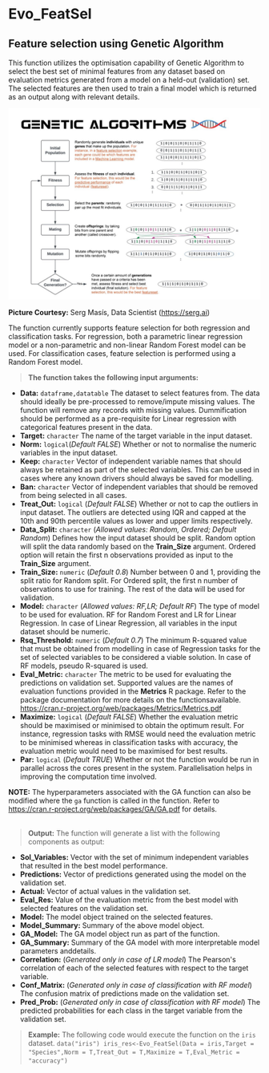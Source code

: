 # Evo_FeatSel

## Feature selection using Genetic Algorithm

This function utilizes the optimisation capability of Genetic Algorithm to select the best set of minimal features from any dataset based on evaluation metrics generated from a model on a held-out (validation) set. The selected features are then used to train a final model which is returned as an output along with relevant details.

![GA_fig](https://github.com/supratim1121992/Evo_FeatSel/blob/main/GA_Summary.jpg?raw=true)

**Picture Courtesy:** Serg Masís, Data Scientist (https://serg.ai)

The function currently supports feature selection for both regression and classification tasks. For regression, both a parametric linear regression model or a non-parametric and non-linear Random Forest model can be used. For classification cases, feature selection is performed using a Random Forest model.

> **The function takes the following input arguments:**
 * **Data:** `dataframe,datatable` The dataset to select features from. The data should ideally be pre-processed to remove/impute missing values. The function will remove any records with missing values. Dummification should be performed as a pre-requisite for Linear regression with categorical features present in the data.
 * **Target:** `character` The name of the target variable in the input dataset.
 * **Norm:** `logical`(*Default FALSE*) Whether or not to normalise the numeric variables in the input dataset.
 * **Keep:** `character` Vector of independent variable names that should always be retained as part of the selected variables. This can be used in cases where any known drivers should always be saved for modelling.
 * **Ban:** `character` Vector of independent variables that should be removed from being selected in all cases.
 * **Treat_Out:** `logical` (*Default FALSE*) Whether or not to cap the outliers in input dataset. The outliers are detected using IQR and capped at the 10th and 90th percentile values as lower and upper limits respectively.
 * **Data_Split:** `character` (*Allowed values: Random, Ordered; Default Random*) Defines how the input dataset should be split. Random option will split the data randomly based on the **Train_Size** argument. Ordered option will retain the first n observations provided as input to the **Train_Size** argument.
 * **Train_Size:** `numeric` (*Default 0.8*) Number between 0 and 1, providing the split ratio for Random split. For Ordered split, the first n number of observations to use for training. The rest of the data will be used for validation. 
 * **Model:** `character` (*Allowed values: RF,LR; Default RF*) The type of model to be used for evaluation. RF for Random Forest and LR for Linear Regression. In case of Linear Regression, all variables in the input dataset should be numeric.
 * **Rsq_Threshold:** `numeric` (*Default 0.7*) The minimum R-squared value that must be obtained from modelling in case of Regression tasks for the set of selected variables to be considered a viable solution. In case of RF models, pseudo R-squared is used.
 * **Eval_Metric:** `character` The metric to be used for evaluating the predictions on validation set. Supported values are the names of evaluation functions provided in the **Metrics** R package. Refer to the package documentation for more details on the functionsavailable. https://cran.r-project.org/web/packages/Metrics/Metrics.pdf
 * **Maximize:** `logical` (*Default FALSE*) Whether the evaluation metric should be maximised or minimised to obtain the optimum result. For instance, regression tasks with RMSE would need the evaluation metric to be minimised whereas in classification tasks with accuracy, the evaluation metric would need to be maximised for best results.
 * **Par:** `logical` (*Default TRUE*) Whether or not the function would be run in parallel across the cores present in the system. Parallelisation helps in improving the computation time involved.
 
**NOTE:** The hyperparameters associated with the GA function can also be modified where the `ga` function is called in the function. Refer to https://cran.r-project.org/web/packages/GA/GA.pdf for details.<br>
  <br>

> **Output:** The function will generate a list with the following components as output:
 * **Sol_Variables:** Vector with the set of minimum independent variables that resulted in the best model performance.
 * **Predictions:** Vector of predictions generated using the model on the validation set.
 * **Actual:** Vector of actual values in the validation set.
 * **Eval_Res:** Value of the evaluation metric from the best model with selected features on the validation set.
 * **Model:** The model object trained on the selected features.
 * **Model_Summary:** Summary of the above model object.
 * **GA_Model:** The GA model object run as part of the function.
 * **GA_Summary:** Summary of the GA model with more interpretable model parameters anddetails.
 * **Correlation:** (*Generated only in case of LR model*) The Pearson's correlation of each of the selected features with respect to the target variable.
 * **Conf_Matrix:** (*Generated only in case of classification with RF model*) The confusion matrix of predictions made on the validation set.
 * **Pred_Prob:** (*Generated only in case of classification with RF model*) The predicted probabilities for each class in the target variable from the validation set.

> **Example:** The following code would execute the function on the `iris` dataset.
`data("iris")
iris_res<-Evo_FeatSel(Data = iris,Target = "Species",Norm = T,Treat_Out = T,Maximize = T,Eval_Metric = "accuracy")`
